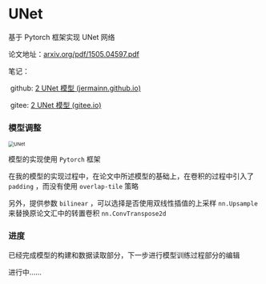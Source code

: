 # UNet

基于 Pytorch 框架实现 UNet 网络

论文地址：[arxiv.org/pdf/1505.04597.pdf](https://arxiv.org/pdf/1505.04597.pdf) 

笔记：

​	github: [2 UNet 模型 (jermainn.github.io)](https://jermainn.github.io/docsNote/#/Semantic_Segmentation/2_UNet_model)

​	gitee: [2 UNet 模型 (gitee.io)](https://jermainn.gitee.io/docsnote/#/Semantic_Segmentation/2_UNet_model)

### 模型调整

<img src="https://cdn.jsdelivr.net/gh/jermainn/imgpic@master/note_img/UNet.webp" alt="UNet" style="zoom:67%;" />

模型的实现使用 `Pytorch` 框架

在我的模型的实现过程中，在论文中所述模型的基础上，在卷积的过程中引入了 `padding` ，而没有使用 `overlap-tile` 策略

另外，提供参数 `bilinear` ，可以选择是否使用双线性插值的上采样 `nn.Upsample` 来替换原论文汇中的转置卷积 `nn.ConvTranspose2d` 

### 进度

已经完成模型的构建和数据读取部分，下一步进行模型训练过程部分的编辑

进行中……
